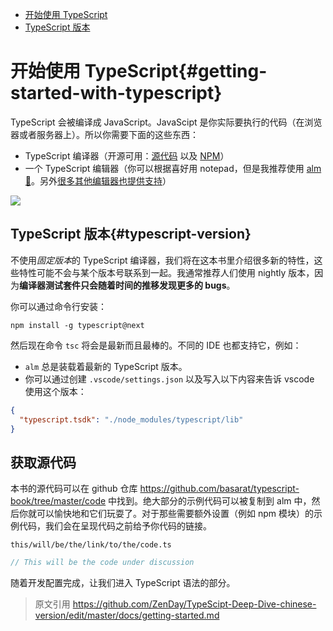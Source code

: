 * [开始使用 TypeScript](#getting-started-with-typescript)
* [TypeScript 版本](#typescript-version)

# 开始使用 TypeScript{#getting-started-with-typescript}

TypeScript 会被编译成 JavaScript。JavaScipt 是你实际要执行的代码（在浏览器或者服务器上）。所以你需要下面的这些东西：

* TypeScript 编译器（开源可用：[源代码](https://github.com/Microsoft/TypeScript/) 以及 [NPM](https://www.npmjs.com/package/typescript)）
* 一个 TypeScript 编辑器（你可以根据喜好用 notepad，但是我推荐使用 [alm 🌹](http://alm.tools)。另外[很多其他编辑器也提供支持](https://github.com/Microsoft/TypeScript/wiki/TypeScript-Editor-Support)）


![](https://raw.githubusercontent.com/alm-tools/alm-tools.github.io/master/screens/main.png)


## TypeScript 版本{#typescript-version}

不使用*固定版本*的 TypeScript 编译器，我们将在这本书里介绍很多新的特性，这些特性可能不会与某个版本号联系到一起。我通常推荐人们使用 nightly 版本，因为**编译器测试套件只会随着时间的推移发现更多的 bugs**。

你可以通过命令行安装：

```
npm install -g typescript@next
```

然后现在命令  `tsc` 将会是最新而且最棒的。不同的 IDE 也都支持它，例如：

* `alm` 总是装载着最新的 TypeScript 版本。
* 你可以通过创建 `.vscode/settings.json` 以及写入以下内容来告诉 vscode 使用这个版本：

```json
{
  "typescript.tsdk": "./node_modules/typescript/lib"
}
```

## 获取源代码
本书的源代码可以在 github 仓库 https://github.com/basarat/typescript-book/tree/master/code 中找到。绝大部分的示例代码可以被复制到 alm 中，然后你就可以愉快地和它们玩耍了。对于那些需要额外设置（例如 npm 模块）的示例代码，我们会在呈现代码之前给予你代码的链接。

`this/will/be/the/link/to/the/code.ts`
```ts
// This will be the code under discussion
```

随着开发配置完成，让我们进入 TypeScript 语法的部分。

> 原文引用 https://github.com/ZenDay/TypeScipt-Deep-Dive-chinese-version/edit/master/docs/getting-started.md
